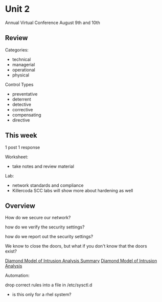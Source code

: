 # Unit 2

Annual Virtual Conference August 9th and 10th


## Review

Categories:

- technical
- managerial
- operational
- physical

Control Types

- preventative
- deterrent
- detective
- corrective
- compensating
- directive


## This week

1 post 1 response

Worksheet:
  - take notes and review material

Lab:
  - network standards and compliance
  - Killercoda SCC labs will show more about hardening as well


## Overview

How do we secure our network?

how do we verify the security settings?

how do we report out the security settings?



We know to close the doors, but what if you don't know that the doors exist?


[Diamond Model of Intrusion Analysis Summary](https://www.threatintel.academy/wp-content/uploads/2020/07/diamond_summary.pdf)
[Diamond Model of Intrusion Analysis](https://www.activeresponse.org/wp-content/uploads/2013/07/diamond.pdf)



Automation:

drop correct rules into a file in /etc/sysctl.d
  - is this only for a rhel system?
